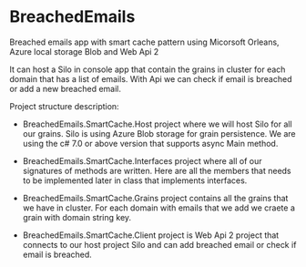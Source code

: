 # BreachedEmails
Breached emails app with smart cache pattern using Micorsoft Orleans, Azure local storage Blob and Web Api 2

It can host a Silo in console app that contain the grains in cluster for each domain that has a list of emails. With Api we can check if
email is breached or add a new breached email.

Project structure description:

- BreachedEmails.SmartCache.Host project where we will host Silo for all our grains. Silo is using Azure Blob storage for grain persistence.
  We are using the c# 7.0 or above version that supports async Main method.
  
- BreachedEmails.SmartCache.Interfaces project where all of our signatures of methods are written. Here are all the members that needs to be
  implemented later in class that implements interfaces.
  
- BreachedEmails.SmartCache.Grains project contains all the grains that we have in cluster. For each domain with emails that we add we craete 
  a grain with domain string key.
  
- BreachedEmails.SmartCache.Client project is Web Api 2 project that connects to our host project Silo and can add breached email or check
  if email is breached.
